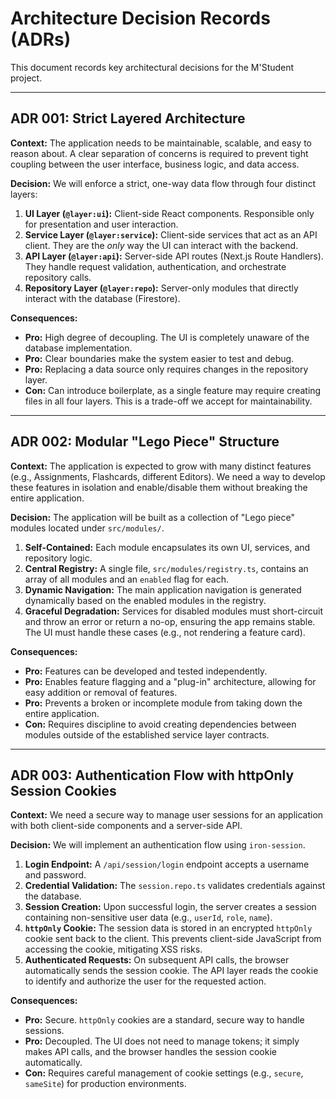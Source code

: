 # Architecture Decision Records (ADRs)

This document records key architectural decisions for the M'Student project.

---

## ADR 001: Strict Layered Architecture

**Context:**
The application needs to be maintainable, scalable, and easy to reason about. A clear separation of concerns is required to prevent tight coupling between the user interface, business logic, and data access.

**Decision:**
We will enforce a strict, one-way data flow through four distinct layers:

1.  **UI Layer (`@layer:ui`):** Client-side React components. Responsible only for presentation and user interaction.
2.  **Service Layer (`@layer:service`):** Client-side services that act as an API client. They are the *only* way the UI can interact with the backend.
3.  **API Layer (`@layer:api`):** Server-side API routes (Next.js Route Handlers). They handle request validation, authentication, and orchestrate repository calls.
4.  **Repository Layer (`@layer:repo`):** Server-only modules that directly interact with the database (Firestore).

**Consequences:**
*   **Pro:** High degree of decoupling. The UI is completely unaware of the database implementation.
*   **Pro:** Clear boundaries make the system easier to test and debug.
*   **Pro:** Replacing a data source only requires changes in the repository layer.
*   **Con:** Can introduce boilerplate, as a single feature may require creating files in all four layers. This is a trade-off we accept for maintainability.

---

## ADR 002: Modular "Lego Piece" Structure

**Context:**
The application is expected to grow with many distinct features (e.g., Assignments, Flashcards, different Editors). We need a way to develop these features in isolation and enable/disable them without breaking the entire application.

**Decision:**
The application will be built as a collection of "Lego piece" modules located under `src/modules/`.

1.  **Self-Contained:** Each module encapsulates its own UI, services, and repository logic.
2.  **Central Registry:** A single file, `src/modules/registry.ts`, contains an array of all modules and an `enabled` flag for each.
3.  **Dynamic Navigation:** The main application navigation is generated dynamically based on the enabled modules in the registry.
4.  **Graceful Degradation:** Services for disabled modules must short-circuit and throw an error or return a no-op, ensuring the app remains stable. The UI must handle these cases (e.g., not rendering a feature card).

**Consequences:**
*   **Pro:** Features can be developed and tested independently.
*   **Pro:** Enables feature flagging and a "plug-in" architecture, allowing for easy addition or removal of features.
*   **Pro:** Prevents a broken or incomplete module from taking down the entire application.
*   **Con:** Requires discipline to avoid creating dependencies between modules outside of the established service layer contracts.

---

## ADR 003: Authentication Flow with httpOnly Session Cookies

**Context:**
We need a secure way to manage user sessions for an application with both client-side components and a server-side API.

**Decision:**
We will implement an authentication flow using `iron-session`.

1.  **Login Endpoint:** A `/api/session/login` endpoint accepts a username and password.
2.  **Credential Validation:** The `session.repo.ts` validates credentials against the database.
3.  **Session Creation:** Upon successful login, the server creates a session containing non-sensitive user data (e.g., `userId`, `role`, `name`).
4.  **`httpOnly` Cookie:** The session data is stored in an encrypted `httpOnly` cookie sent back to the client. This prevents client-side JavaScript from accessing the cookie, mitigating XSS risks.
5.  **Authenticated Requests:** On subsequent API calls, the browser automatically sends the session cookie. The API layer reads the cookie to identify and authorize the user for the requested action.

**Consequences:**
*   **Pro:** Secure. `httpOnly` cookies are a standard, secure way to handle sessions.
*   **Pro:** Decoupled. The UI does not need to manage tokens; it simply makes API calls, and the browser handles the session cookie automatically.
*   **Con:** Requires careful management of cookie settings (e.g., `secure`, `sameSite`) for production environments.
